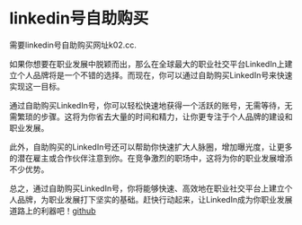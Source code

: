 # linkedin号自助购买

需要linkedin号自助购买网址k02.cc.

如果你想要在职业发展中脱颖而出，那么在全球最大的职业社交平台LinkedIn上建立个人品牌将是一个不错的选择。而现在，你可以通过自助购买LinkedIn号来快速实现这一目标。

通过自助购买LinkedIn号，你可以轻松快速地获得一个活跃的账号，无需等待，无需繁琐的步骤。这将为你省去大量的时间和精力，让你更专注于个人品牌的建设和职业发展。

此外，自助购买的LinkedIn号还可以帮助你快速扩大人脉圈，增加曝光度，让更多的潜在雇主或合作伙伴注意到你。在竞争激烈的职场中，这将为你的职业发展增添不少优势。

总之，通过自助购买LinkedIn号，你将能够快速、高效地在职业社交平台上建立个人品牌，为职业发展打下坚实的基础。赶快行动起来，让LinkedIn成为你职业发展道路上的利器吧！[github](https://github.com)